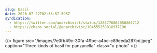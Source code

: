 ```yaml
---
slug: basil
date: 2020-07-22T02:33:57.595Z
syndication:
  - https://twitter.com/anarchivist/status/1285770862050803712
  - https://chaos.social/@anarchivist/104555258818937190
---
```

{{< figure src="/images/7e0fb49c-30fa-49be-a4bc-c89eeda287cd.jpeg" caption="Three kinds of basil for panzanella" class="u-photo" >}}
